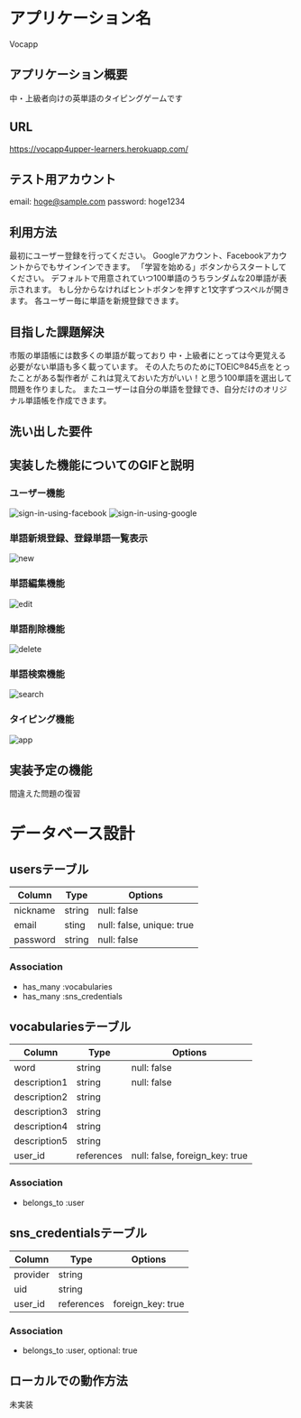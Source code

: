 # アプリケーション名
Vocapp

## アプリケーション概要
中・上級者向けの英単語のタイピングゲームです

## URL
https://vocapp4upper-learners.herokuapp.com/

## テスト用アカウント
email: hoge@sample.com
password: hoge1234

## 利用方法
最初にユーザー登録を行ってください。
Googleアカウント、Facebookアカウントからでもサインインできます。
「学習を始める」ボタンからスタートしてください。
デフォルトで用意されていつ100単語のうちランダムな20単語が表示されます。
もし分からなければヒントボタンを押すと1文字ずつスペルが開きます。
各ユーザー毎に単語を新規登録できます。


## 目指した課題解決
市販の単語帳には数多くの単語が載っており
中・上級者にとっては今更覚える必要がない単語も多く載っています。
その人たちのためにTOEIC®845点をとったことがある製作者が
これは覚えておいた方がいい！と思う100単語を選出して問題を作りました。
またユーザーは自分の単語を登録でき、自分だけのオリジナル単語帳を作成できます。

## 洗い出した要件


## 実装した機能についてのGIFと説明

### ユーザー機能
![sign-in-using-facebook](https://user-images.githubusercontent.com/70380308/108625056-08fd6600-748c-11eb-9c66-3268c57d7026.gif)
![sign-in-using-google](https://user-images.githubusercontent.com/70380308/108625073-26cacb00-748c-11eb-91c5-29c7d349a798.gif)

### 単語新規登録、登録単語一覧表示
![new](https://user-images.githubusercontent.com/70380308/108625027-e66b4d00-748b-11eb-91b8-aff6f824fb5e.gif)
### 単語編集機能
![edit](https://user-images.githubusercontent.com/70380308/108625006-c76cbb00-748b-11eb-9d9f-38e796bad46e.gif)
### 単語削除機能
![delete](https://user-images.githubusercontent.com/70380308/108624995-b2902780-748b-11eb-8029-1ed81b8cd61d.gif)
### 単語検索機能
![search](https://user-images.githubusercontent.com/70380308/108625041-faaf4a00-748b-11eb-868d-74d631a4a7ce.gif)

### タイピング機能
![app](https://user-images.githubusercontent.com/70380308/108625092-406c1280-748c-11eb-9c0b-67976281ecf2.gif)

## 実装予定の機能
間違えた問題の復習

# データベース設計

## usersテーブル
| Column   | Type   | Options                   |
| -------- | ------ | ------------------------- |
| nickname | string | null: false               |
| email    | sting  | null: false, unique: true |
| password | string | null: false               |

### Association
- has_many :vocabularies
- has_many :sns_credentials

## vocabulariesテーブル
| Column       | Type       | Options                        |
| ------------ | ---------- | ------------------------------ |
| word         | string     | null: false                    |
| description1 | string     | null: false                    |
| description2 | string     |                                |
| description3 | string     |                                |
| description4 | string     |                                |
| description5 | string     |                                |
| user_id      | references | null: false, foreign_key: true |

### Association
- belongs_to :user

## sns_credentialsテーブル
| Column   | Type       | Options           |
| -------- | ---------- | ----------------- |
| provider | string     |                   |
| uid      | string     |                   |
| user_id  | references | foreign_key: true |

### Association
- belongs_to :user, optional: true

## ローカルでの動作方法
未実装